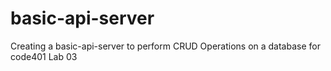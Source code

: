# basic-api-server
Creating a basic-api-server to perform CRUD Operations on a database for code401 Lab 03
